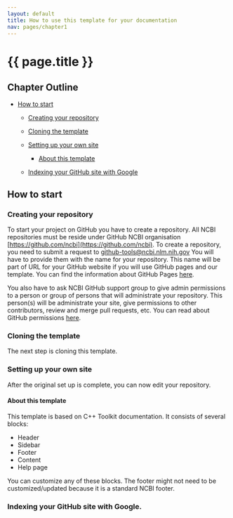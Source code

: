 ```yaml
---
layout: default
title: How to use this template for your documentation
nav: pages/chapter1
---
```



{{ page.title }}
================================================


## Chapter Outline

- [How to start](#chapter1.how_to_start)

  - [Creating your repository](#chapter1.Creating_your_repository)
  
  - [Cloning the template](#chapter1.Cloning_the_template)
  
  - [Setting up your own site](#chapter1.Setting_up_your_own_site)
  
    - [About this template](#chapter1.About_this_template)
    
  - [Indexing your GitHub site with Google](#chapter1.Indexing_your_GitHub_site_with_Google)


<a name="chapter1.how_to_start"></a>

How to start
-------------

<a name="chapter1.Creating_your_repository"></a>

### Creating your repository

To start your project on GitHub you have to create a repository. All NCBI repositories must be reside under GitHub NCBI organisation [https://github.com/ncbi](https://github.com/ncbi). To create a repository, you need to submit a request to [github-tools@ncbi.nlm.nih.gov](mailto:github-tools@ncbi.nlm.nih.gov) You will have to provide them with the name for your repository. This name will be part of URL for your GitHub website if you will use GitHub pages and our template. You can find the information about GitHub Pages [here](https://help.github.com/en/github/working-with-github-pages/about-github-pages).

You also have to ask NCBI GitHub support group to give admin permissions to a person or group of persons that will administrate your repository. This person(s) will be administrate your site, give permissions to other contributors, review and merge pull requests, etc.
You can read about GitHub permissions [here](https://help.github.com/en/github/getting-started-with-github/access-permissions-on-github).

<a name="chapter1.Cloning_the_template"></a>

### Cloning the template

The next step is cloning this template. 

<a name="chapter1.Setting_up_your_own_site"></a>

### Setting up your own site

After the original set up is complete, you can now edit your repository.

<a name="chapter1.About_this_template"></a>

#### About this template

This template is based on C++ Toolkit documentation. It consists of several blocks:

* Header
* Sidebar
* Footer
* Content
* Help page

You can customize any of these blocks. The footer might not need to be customized/updated because it is a standard NCBI footer.

<a name="chapter1.Indexing_your_GitHub_site_with_Google"></a>

### Indexing your GitHub site with Google.
